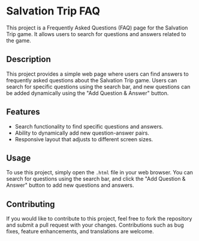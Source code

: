 # Salvation Trip FAQ

This project is a Frequently Asked Questions (FAQ) page for the Salvation Trip game. It allows users to search for questions and answers related to the game.

## Description

This project provides a simple web page where users can find answers to frequently asked questions about the Salvation Trip game. Users can search for specific questions using the search bar, and new questions can be added dynamically using the "Add Question & Answer" button.

## Features

- Search functionality to find specific questions and answers.
- Ability to dynamically add new question-answer pairs.
- Responsive layout that adjusts to different screen sizes.

## Usage

To use this project, simply open the `.html` file in your web browser. You can search for questions using the search bar, and click the "Add Question & Answer" button to add new questions and answers.

## Contributing

If you would like to contribute to this project, feel free to fork the repository and submit a pull request with your changes. Contributions such as bug fixes, feature enhancements, and translations are welcome.
